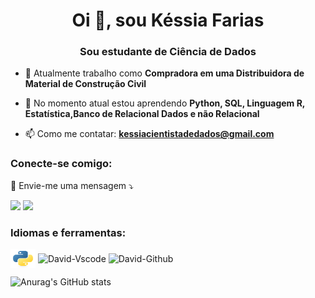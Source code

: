 <h1 align="center">Oi 👋, sou Késsia Farias</h1>
<h3 align="center">Sou estudante de Ciência de Dados</h3>

- 🔭 Atualmente trabalho como **Compradora em uma Distribuidora de Material de Construção Civil**

- 🌱 No momento atual estou aprendendo **Python, SQL, Linguagem R, Estatística,Banco de Relacional Dados e não Relacional**

- 📫 Como me contatar: **kessiacientistadedados@gmail.com**

<h3 align="left">Conecte-se comigo:</h3>
<p align="left">
  💌 Envie-me uma mensagem ⤵️
</p>

<p align="left">
  <a href="https://www.instagram.com/error418.code/" alt="Instagram">
  <img src="https://img.shields.io/badge/-Instagram-DF0174?style=for-the-badge&logo=instagram&logoColor=white&link=https://www.instagram.com/kessia.farias/"/></a>
  
  <a href="https://www.linkedin.com/in/kakacordovil/" alt="Linkedin">
  <img src="https://img.shields.io/badge/-Linkedin-0e76a8?style=for-the-badge&logo=Linkedin&logoColor=white&link=https://www.linkedin.com/in/kessiafarias" /></a>
</p>  


<h3 align="left"> Idiomas e ferramentas:</h3>

<img align="center" alt="David-Python" height="30" width="40" src="https://raw.githubusercontent.com/devicons/devicon/master/icons/python/python-original.svg"> <img align="center" alt="David-Vscode" height="30" width="40" src="https://cdn.jsdelivr.net/gh/devicons/devicon/icons/vscode/vscode-original.svg" />
<img align="center" alt="David-Github" height="30" width="40" src="https://cdn.jsdelivr.net/gh/devicons/devicon/icons/github/github-original.svg" />


![Anurag's GitHub stats](https://github-readme-stats.vercel.app/api?username=anuraghazra&show_icons=true&theme=radical)
